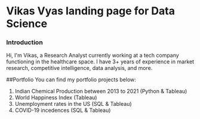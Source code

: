 # Vikas Vyas landing page for Data Science

### Introduction

Hi, I'm Vikas, a Research Analyst currently working at a tech company functioning in the healthcare space. I have 3+ years of experience in market research, competitive intelligence, data analysis, and more.

##Portfolio
You can find my portfolio projects below:
1. Indian Chemical Production between 2013 to 2021 (Python & Tableau)
2. World Happiness Index (Tableau)
3. Unemployment rates in the US (SQL & Tableau)
4. COVID-19 incedences (SQL & Tableau)

